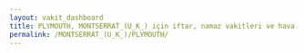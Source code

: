 ```yaml
---
layout: vakit_dashboard
title: PLYMOUTH, MONTSERRAT_(U_K_) için iftar, namaz vakitleri ve hava durumu - ilçe/eyalet seç
permalink: /MONTSERRAT_(U_K_)/PLYMOUTH/
---
```


<script type="text/javascript">
  var GLOBAL_COUNTRY = 'MONTSERRAT_(U_K_)';
  var GLOBAL_CITY = 'PLYMOUTH';
  var GLOBAL_STATE = '';
  var lat = 72;
  var lon = 21;
</script>
